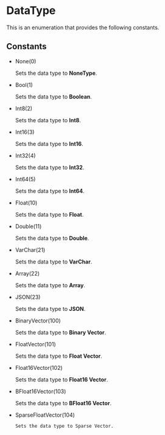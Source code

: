 # DataType

This is an enumeration that provides the following constants.

## Constants

- None(0)

    Sets the data type to **NoneType**.

- Bool(1)

    Sets the data type to **Boolean**.

- Int8(2)

    Sets the data type to **Int8**.

- Int16(3)

    Sets the data type to **Int16**.

- Int32(4)

    Sets the data type to **Int32**.

- Int64(5)

    Sets the data type to **Int64**.

- Float(10)

    Sets the data type to **Float**.

- Double(11)

    Sets the data type to **Double**.

- VarChar(21)

    Sets the data type to **VarChar**.

- Array(22)

    Sets the data type to **Array**.

- JSON(23)

    Sets the data type to **JSON**.

- BinaryVector(100)

    Sets the data type to **Binary Vector**.

- FloatVector(101)

    Sets the data type to **Float Vector**.

- Float16Vector(102)

    Sets the data type to **Float16 Vector**.

- BFloat16Vector(103)

    Sets the data type to **BFloat16 Vector**.

- SparseFloatVector(104)

      Sets the data type to Sparse Vector.

